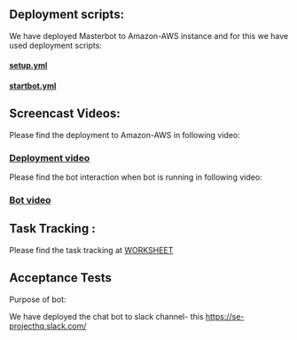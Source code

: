 ## Deployment scripts:

We have deployed Masterbot to Amazon-AWS instance and for this we have used deployment scripts:

#### [setup.yml](http://www.google.com/)
#### [startbot.yml](http://www.google.com/)

## Screencast Videos:
  
  Please find the deployment to Amazon-AWS in following video: 
###   [Deployment video](http://www.google.com/)

 Please find the bot interaction when bot is running in following video: 
###   [Bot video](http://www.google.com/)

## Task Tracking :

  Please find the task tracking at 
      [WORKSHEET](http://www.google.com/)
      
## Acceptance Tests

Purpose of bot: 


We have deployed the chat bot to slack channel- this https://se-projecthq.slack.com/
